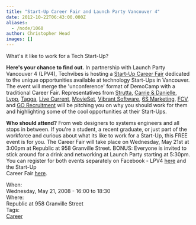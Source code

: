 ```yaml
---
title: "Start-Up Career Fair and Launch Party Vancouver 4"
date: 2012-10-22T06:43:00.000Z
aliases:
  - /node/1060
author: Christopher Head
images: []
---
```


<div class="field field-name-body field-type-text-with-summary field-label-hidden"><div class="field-items"><div class="field-item even"><p>What&apos;s it like to work for a Tech Start-Up?</p>
<p><b>Here&apos;s your chance to find out.</b> In partnership with Launch Party Vancouver 4 (LPV4), Techvibes is hosting a <a href="https://facebook.com/event.php?eid=48130170656&amp;ref=share">Start-Up Career Fair</a> dedicated to the unique opportunities available at technology Start-Ups in Vancouver. The event will merge the &apos;unconference&apos; format of DemoCamp with a traditional Career Fair. Representatives from <a href="http://strutta.com">Strutta</a>, <a href="http://carrieanddanielle.com">Carrie &amp; Danielle</a>,<br>
<a href="http://lypp.com">Lypp</a>, <a href="http://tagga.com">Tagga</a>, <a href="http://livecurrent.com">Live Current</a>, <a href="http://movieset.com/">MovieSet</a>, <a href="http://vibrant-software.com">Vibrant Software</a>, <a href="http://6smarketing.com">6S Marketing</a>, <a href="http://fcvtechnologies.ca">FCV</a>, and <a href="http://gorecruitment.com">GO Recruitment</a> will be pitching you on why you should work for them and highlighting some of the cool opportunities at their Start-Ups.</p>
<p><b>Who should attend?</b> From web designers to systems engineers and all stops in between. If you&apos;re a student, a recent graduate, or just part of the workforce and curious about what its like to work for a Start-Up, this FREE event is for you. The Career Fair will take place on Wednesday, May 21st at 3:00pm at Republic at 958 Granville Street. BONUS: Everyone is invited to stick around for a drink and networking at Launch Party starting at 5:30pm. You can register for both events separately on Facebook - LPV4 <a href="https://facebook.com/event.php?eid=11939557659">here</a> and the Start-Up<br>
Career Fair <a href="https://facebook.com/event.php?eid=48130170656">here</a>.</p>
</div></div></div><div class="field field-name-field-dates field-type-datetime field-label-above"><div class="field-label">When:&#xA0;</div><div class="field-items"><div class="field-item even"><span class="date-display-single">Wednesday, May 21, 2008 - <span class="date-display-range"><span class="date-display-start">16:00</span> to <span class="date-display-end">18:30</span></span></span></div></div></div><div class="field field-name-field-location field-type-text field-label-above"><div class="field-label">Where:&#xA0;</div><div class="field-items"><div class="field-item even">Republic at 958 Granville Street</div></div></div>    <footer>
    <div class="field field-name-field-tags field-type-taxonomy-term-reference field-label-above"><div class="field-label">Tags:&#xA0;</div><div class="field-items"><div class="field-item even"><a href="/career">Career</a></div></div></div>      </footer>
